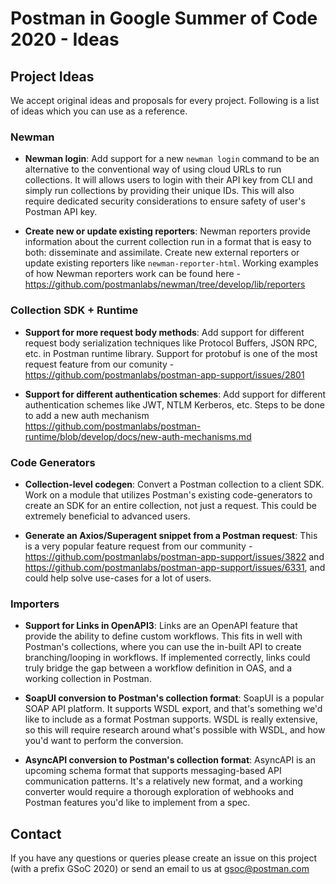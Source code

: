 Postman in Google Summer of Code 2020 - Ideas
=============================================

## Project Ideas

We accept original ideas and proposals for every project. Following is a list of ideas which you can use as a reference.

### Newman

* **Newman login**: Add support for a new `newman login` command to be an alternative to the conventional way of using cloud URLs to run collections. It will allows users to login with their API key from CLI and simply run collections by providing their unique IDs. This will also require dedicated security considerations to ensure safety of user's Postman API key.

* **Create new or update existing reporters**: Newman reporters provide information about the current collection run in a format that is easy to both: disseminate and assimilate. Create new external reporters or update existing reporters like `newman-reporter-html`. Working examples of how Newman reporters work can be found here - https://github.com/postmanlabs/newman/tree/develop/lib/reporters

### Collection SDK + Runtime
* **Support for more request body methods**: Add support for different request body serialization techniques like Protocol Buffers, JSON RPC, etc. in Postman runtime library. Support for protobuf is one of the most request feature from our comunity - https://github.com/postmanlabs/postman-app-support/issues/2801

* **Support for different authentication schemes**: Add support for different authentication schemes like JWT, NTLM Kerberos, etc.
Steps to be done to add a new auth mechanism https://github.com/postmanlabs/postman-runtime/blob/develop/docs/new-auth-mechanisms.md

### Code Generators

* **Collection-level codegen**: Convert a Postman collection to a client SDK. Work on a module that utilizes Postman's existing code-generators to create an SDK for an entire collection, not just a request. This could be extremely beneficial to advanced users.

* **Generate an Axios/Superagent snippet from a Postman request**: This is a very popular feature request from our community - https://github.com/postmanlabs/postman-app-support/issues/3822 and https://github.com/postmanlabs/postman-app-support/issues/6331, and could help solve use-cases for a lot of users.

### Importers

* **Support for Links in OpenAPI3**: Links are an OpenAPI feature that provide the ability to define custom workflows. This fits in well with Postman's collections, where you can use the in-built API to create branching/looping in workflows. If implemented correctly, links could truly bridge the gap between a workflow definition in OAS, and a working collection in Postman.

* **SoapUI conversion to Postman's collection format**: SoapUI is a popular SOAP API platform. It supports WSDL export, and that's something we'd like to include as a format Postman supports. WSDL is really extensive, so this will require research around what's possible with WSDL, and how you'd want to perform the conversion.

* **AsyncAPI conversion to Postman's collection format**: AsyncAPI is an upcoming schema format that supports messaging-based API communication patterns. It's a relatively new format, and a working converter would require a thorough exploration of webhooks and Postman features you'd like to implement from a spec.

## Contact

If you have any questions or queries please create an issue on this project (with a prefix GSoC 2020) or send an email to us at gsoc@postman.com
